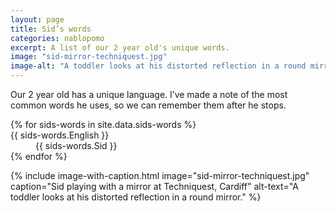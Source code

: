 ```yaml
---
layout: page
title: Sid’s words
categories: nablopomo
excerpt: A list of our 2 year old's unique words.
image: "sid-mirror-techniquest.jpg"
image-alt: "A toddler looks at his distorted reflection in a round mirror."
---
```


<p class="lede">Our 2 year old has a unique language. I’ve made a note of the most common words he uses, so we can remember them after he stops.</p>

<dl class="dl-table">
{% for sids-words in site.data.sids-words %}
  <dt>{{ sids-words.English }}</dt>
  <dd>{{ sids-words.Sid }}</dd>
{% endfor %}
</dl>

{% include image-with-caption.html
  image="sid-mirror-techniquest.jpg"
  caption="Sid playing with a mirror at Techniquest, Cardiff"
  alt-text="A toddler looks at his distorted reflection in a round mirror."
%}
